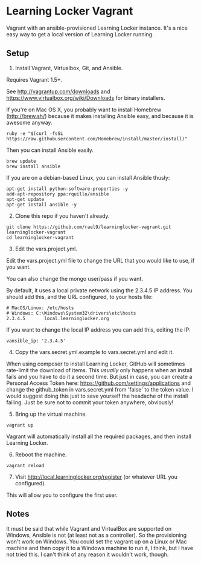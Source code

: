 Learning Locker Vagrant
=======================

Vagrant with an ansible-provisioned Learning Locker instance. It's a nice easy way to get a local version of Learning Locker running.

Setup
-----

1. Install Vagrant, Virtualbox, Git, and Ansible.

  Requires Vagrant 1.5+.

  See http://vagrantup.com/downloads and https://www.virtualbox.org/wiki/Downloads for binary installers.

  If you're on Mac OS X, you probably want to install Homebrew (http://brew.sh/) because it makes installing Ansible easy, and because it is awesome anyway.

  ```
  ruby -e "$(curl -fsSL https://raw.githubusercontent.com/Homebrew/install/master/install)"
  ```

  Then you can install Ansible easily.

  ```
  brew update
  brew install ansible
  ```

  If you are on a debian-based Linux, you can install Ansible thusly:

  ```
  apt-get install python-software-properties -y
  add-apt-repository ppa:rquillo/ansible
  apt-get update
  apt-get install ansible -y
  ```

2. Clone this repo if you haven't already.

  ````
  git clone https://github.com/rael9/learninglocker-vagrant.git learninglocker-vagrant
  cd learninglocker-vagrant
  ````

3. Edit the vars.project.yml.

  Edit the vars.project.yml file to change the URL that you would like to use, if you want.

  You can also change the mongo user/pass if you want.

  By default, it uses a local private network using the 2.3.4.5 IP address. You should add this, and the URL configured, to your hosts file:

  ````
  # MacOS/Linux: /etc/hosts
  # Windows: C:\Windows\System32\drivers\etc\hosts
  2.3.4.5       local.learninglocker.org
  ````

  If you want to change the local IP address you can add this, editing the IP:

  ```
  vansible_ip: '2.3.4.5'
  ```
4. Copy the vars.secret.yml.example to vars.secret.yml and edit it.

  When using composer to install Learning Locker, GitHub will sometimes rate-limit the download of items. This _usually_ only happens when an install fails and you have to do it a second time. But just in case, you can create a Personal Access Token here: https://github.com/settings/applications and change the github_token in vars.secret.yml from 'false' to the token value. I would suggest doing this just to save yourself the headache of the install failing. Just be sure not to commit your token anywhere, obviously!

5. Bring up the virtual machine.

  ````
  vagrant up
  ````

  Vagrant will automatically install all the required packages, and then install Learning Locker.

6. Reboot the machine.

  ```
  vagrant reload
  ```

7. Visit http://local.learninglocker.org/register (or whatever URL you configured).

  This will allow you to configure the first user.

Notes
-----

It must be said that while Vagrant and VirtualBox are supported on Windows, Ansible is not (at least not as a controller). So the provisioning won't work on Windows. You could set the vagrant up on a Linux or Mac machine and then copy it to a Windows machine to run it, I think, but I have not tried this. I can't think of any reason it wouldn't work, though.
